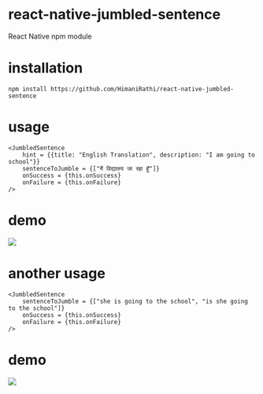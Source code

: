 # react-native-jumbled-sentence
React Native npm module

# installation
```npm install https://github.com/HimaniRathi/react-native-jumbled-sentence```

# usage
```
<JumbledSentence 
    hint = {{title: "English Translation", description: "I am going to school"}}
    sentenceToJumble = {["मैं विद्यालय जा रहा हूँ"]}
    onSuccess = {this.onSuccess}
    onFailure = {this.onFailure}
/>
```

# demo
![](./assets/gifs/demoWithHint.gif)

# another usage
```
<JumbledSentence
    sentenceToJumble = {["she is going to the school", "is she going to the school"]}
    onSuccess = {this.onSuccess}
    onFailure = {this.onFailure}
/>
```
# demo
![](./assets/gifs/demoInEnglish.gif)
